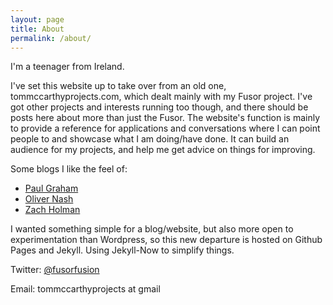 ```yaml
---
layout: page
title: About
permalink: /about/
---
```


I'm a teenager from Ireland.

I've set this website up to take over from an old one, tommccarthyprojects.com, which dealt mainly with my Fusor project.  I've got other projects and interests running too though, and there should be posts here about more than just the Fusor.  The website's function is mainly to provide a reference for applications and conversations where I can point people to and showcase what I am doing/have done.  It can build an audience for my projects, and help me get advice on things for improving.

Some blogs I like the feel of:

* [Paul Graham](https://paulgraham.com)
* [Oliver Nash](https://olivernash.org)
* [Zach Holman](https://zachholman.com)

I wanted something simple for a blog/website, but also more open to experimentation than Wordpress, so this new departure is hosted on Github Pages and Jekyll.  Using Jekyll-Now to simplify things.

Twitter: [@fusorfusion](https://twitter.com/fusorfusion)

Email: tommccarthyprojects at gmail
